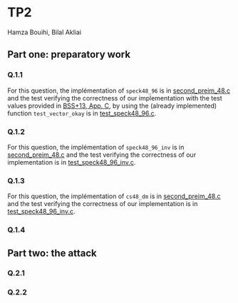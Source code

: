 # TP2

Hamza Bouihi, Bilal Akliai

## Part one: preparatory work

### Q.1.1

For this question, the implémentation of `speck48_96` is in [second_preim_48.c](src/second_preim_48.c) and the test verifying the correctness of our implementation with the test values provided in [BSS+13,
App. C](doc/specifications.pdf), by using the (already implemented) function `test_vector_okay` is in [test_speck48_96.c](test/test_speck48_96.c).

### Q.1.2

For this question, the implémentation of `speck48_96_inv` is in [second_preim_48.c](src/second_preim_48.c) and the test verifying the correctness of our implementation is in [test_speck48_96_inv.c](test/test_speck48_96_inv.c).

### Q.1.3

For this question, the implémentation of `cs48_dm` is in [second_preim_48.c](src/second_preim_48.c) and the test verifying the correctness of our implementation is in [test_speck48_96_inv.c](test/test_cs48_dm.c).

### Q.1.4

## Part two: the attack

### Q.2.1

### Q.2.2
